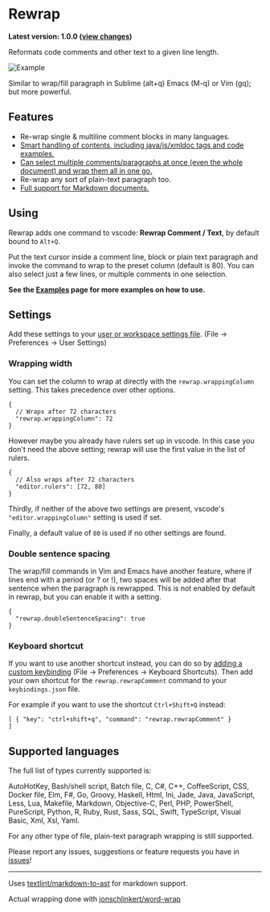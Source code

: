 # Rewrap

**Latest version: 1.0.0 ([view changes](https://github.com/stkb/vscode-rewrap/releases))**
 
Reformats code comments and other text to a given line length.

![Example](http://stkb.github.io/vscode-rewrap/example.png)

Similar to wrap/fill paragraph in Sublime (alt+q) Emacs (M-q) or Vim (gq); but more powerful.

## Features ##

* Re-wrap single & multiline comment blocks in many languages.
* [Smart handling of contents, including java/js/xmldoc tags and code examples.](docs/Examples.md#doc-comments)
* [Can select multiple comments/paragraphs at once (even the whole document) and wrap them all in one go.](docs/Examples.md#selections)
* Re-wrap any sort of plain-text paragraph too.
* [Full support for Markdown documents.](https://github.com/stkb/vscode-rewrap/releases/tag/v0.5.0)

## Using ##

Rewrap adds one command to vscode: **Rewrap Comment / Text**, by default bound to ```Alt+Q```.

Put the text cursor inside a comment line, block or plain text paragraph and invoke the command to wrap to the preset column (default is 80). You can also select just a few lines, or multiple comments in one selection.

**See the [Examples](docs/Examples.md) page for more examples on how to use.**

## Settings ##

Add these settings to your [user or workspace settings file](https://code.visualstudio.com/docs/customization/userandworkspace). (File -> Preferences -> User Settings)

### Wrapping width ###

You can set the column to wrap at directly with the `rewrap.wrappingColumn` setting. This takes precedence over other options.
``` json5
{
  // Wraps after 72 characters
  "rewrap.wrappingColumn": 72
}
```

However maybe you already have rulers set up in vscode. In this case you don't need the above setting; rewrap will use the first value in the list of rulers.
``` json5
{
  // Also wraps after 72 characters
  "editor.rulers": [72, 80]
}
```

Thirdly, if neither of the above two settings are present, vscode's `"editor.wrappingColumn"` setting is used if set.

Finally, a default value of `80` is used if no other settings are found.

### Double sentence spacing ###

The wrap/fill commands in Vim and Emacs have another feature, where if lines end with a period (or ? or !), two spaces will be added after that sentence when the paragraph is rewrapped. This is not enabled by default in rewrap, but you can enable it with a setting.

``` json5
{
  "rewrap.doubleSentenceSpacing": true
}
```

### Keyboard shortcut ###
If you want to use another shortcut instead, you can do so by [adding a custom keybinding](https://code.visualstudio.com/docs/customization/keybindings#customizing-shortcuts) (File -> Preferences -> Keyboard Shortcuts). Then add your own shortcut for the ```rewrap.rewrapComment``` command to your ```keybindings.json``` file.

For example if you want to use the shortcut ```Ctrl+Shift+Q``` instead:

``` json5
[ { "key": "ctrl+shift+q", "command": "rewrap.rewrapComment" }	
]
```


## Supported languages ##

The full list of types currently supported is: 

AutoHotKey, Bash/shell script, Batch file, C, C#, C++, CoffeeScript, CSS, Docker file, Elm, F#, Go, Groovy, Haskell, Html, Ini, Jade, Java, JavaScript, Less, Lua, Makefile, Markdown, Objective-C, Perl, PHP, PowerShell, PureScript, Python, R, Ruby, Rust, Sass, SQL, Swift, TypeScript, Visual Basic, Xml, Xsl, Yaml.

For any other type of file, plain-text paragraph wrapping is still supported.

Please report any issues, suggestions or feature requests you have in [issues](https://github.com/stkb/vscode-rewrap/issues)!

----

Uses [textlint/markdown-to-ast](https://github.com/textlint/markdown-to-ast) for markdown support.

Actual wrapping done with [jonschlinkert/word-wrap](https://github.com/jonschlinkert/word-wrap)